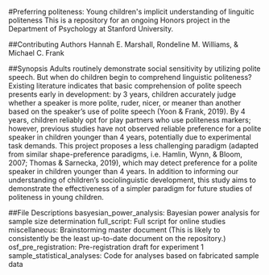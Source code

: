 #Preferring politeness: Young children's implicit understanding of linguitic politeness
This is a repository for an ongoing Honors project in the Department of Psychology at Stanford University.

##Contributing Authors
Hannah E. Marshall, Rondeline M. Williams, & Michael C. Frank

##Synopsis
Adults routinely demonstrate social sensitivity by utilizing polite speech. But when do children begin to comprehend linguistic politeness? Existing literature indicates that basic comprehension of polite speech presents early in development: by 3 years, children accurately judge whether a speaker is more polite, ruder, nicer, or meaner than another based on the speaker’s use of polite speech (Yoon & Frank, 2019). By 4 years, children reliably opt for play partners who use politeness markers; however, previous studies have not observed reliable preference for a polite speaker in children younger than 4 years, potentially due to experimental task demands. This project proposes a less challenging paradigm (adapted from similar shape-preference paradigms, i.e. Hamlin, Wynn, & Bloom, 2007; Thomas & Sarnecka, 2019), which may detect preference for a polite speaker in children younger than 4 years. In addition to informing our understanding of children’s sociolinguistic development, this study aims to demonstrate the effectiveness of a simpler paradigm for future studies of politeness in young children.

##File Descriptions
basyesian_power_analysis: Bayesian power analysis for sample size determination
full_script: Full script for online studies
miscellaneous: Brainstorming master document (This is likely to consistently be the least up-to-date document on the repository.)
osf_pre_registration: Pre-registration draft for experiment 1
sample_statistical_analyses: Code for analyses based on fabricated sample data

